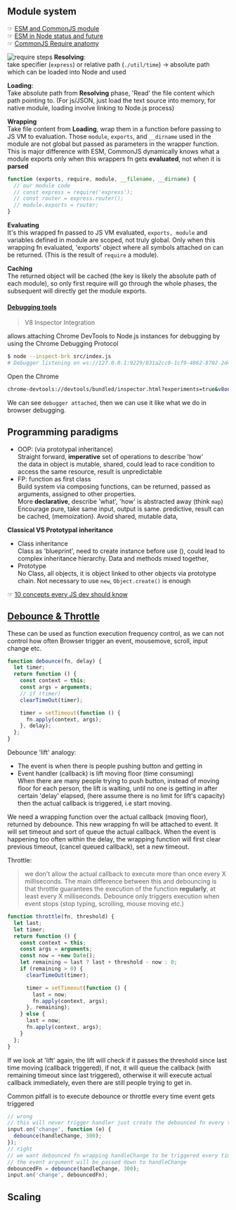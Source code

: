 ## Module system

☞ [ESM and CommonJS module ](https://hackernoon.com/node-js-tc-39-and-modules-a1118aecf95e)  
☞ [ESM in Node status and future](https://medium.com/@giltayar/native-es-modules-in-nodejs-status-and-future-directions-part-i-ee5ea3001f71)  
☞ [CommonJS Require anatomy ](https://medium.freecodecamp.org/requiring-modules-in-node-js-everything-you-need-to-know-e7fbd119be8)

![require steps](https://cdn-images-1.medium.com/max/1600/1*Rn5xTqjKdPZuG7VnqMzN1w.png)
**Resolving**:  
take specifier (`express`) or relative path (`./util/time`) -> absolute path which can be loaded into Node and used

**Loading**:  
Take absolute path from **Resolving** phase, 'Read' the file content which path pointing to. (For js/JSON, just load the text source into memory, for native module, loading involve linking to Node.js process)

**Wrapping**  
Take file content from **Loading**, wrap them in a function before passing to JS VM to evaluation. Those `module`, `exports`, and `__dirname` used in the module are not global but passed as parameters in the wrapper function.  
This is major difference with ESM, CommonJS dynamically knows what a module exports only when this wrappers fn gets **evaluated**, not when it is **parsed**

```js
function (exports, require, module, __filename, __dirname) {
  // our module code
  // const express = require('express');
  // const router = express.router();
  // module.exports = router;
}
```

**Evaluating**  
It's this wrapped fn passed to JS VM evaluated, `exports, module` and variables defined in module are scoped, not truly global. Only when this wrapping fn evaluated, 'exports' object where all symbols attached on can be returned. (This is the result of `require` a module).

**Caching**  
The returned object will be cached (the key is likely the absolute path of each module), so only first require will go through the whole phases, the subsequent will directly get the module exports.

#### [Debugging tools](https://blog.risingstack.com/how-to-debug-nodej-js-with-the-best-tools-available/)

> V8 Inspector Integration

allows attaching Chrome DevTools to Node.js instances for debugging by using the Chrome Debugging Protocol

```sh
$ node --inspect-brk src/index.js
# Debugger listening on ws://127.0.0.1:9229/831a2cc0-1cf9-4862-8702-2d497b7531d9
```

Open the Chrome

```sh
chrome-devtools://devtools/bundled/inspector.html?experiments=true&v8only=true&ws=127.0.0.1:9229/831a2cc0-1cf9-4862-8702-2d497b7531d9
```

We can see `debugger attached`, then we can use it like what we do in browser debugging.

## Programming paradigms

- OOP: (via prototypal inheritance)  
  Straight forward, **imperative** set of operations to describe 'how'  
  the data in object is mutable, shared, could lead to race condition to access the same resource, result is unpredictable
- FP: function as first class  
   Build system via composing functions, can be returned, passed as arguments, assigned to other properties.  
   More **declarative**, describe 'what', 'how' is abstracted away (think `map`) Encourage pure, take same input, output is same. predictive, result can be cached, (memoization). Avoid shared, mutable data,

**Classical VS Prototypal inheritance**

- Class inheritance  
  Class as 'blueprint', need to create instance before use (), could lead to complex inheritance hierarchy. Data and methods mixed together,
- Prototype  
  No Class, all objects, it is object linked to other objects via prototype chain.
  Not necessary to use `new`, `Object.create()` is enough

☞ [10 concepts every JS dev should know](https://medium.com/javascript-scene/10-interview-questions-every-javascript-developer-should-know-6fa6bdf5ad95)

## [Debounce & Throttle](https://css-tricks.com/debouncing-throttling-explained-examples/)

These can be used as function execution frequency control, as we can not control how often Browser trigger an event, mousemove, scroll, input change etc.

```js
function debounce(fn, delay) {
  let timer;
  return function () {
    const context = this;
    const args = arguments;
    // if (timer)
    clearTimeOut(timer);

    timer = setTimeout(function () {
      fn.apply(context, args);
    }, delay);
  };
}
```

Debounce 'lift' analogy:

- The event is when there is people pushing button and getting in
- Event handler (callback) is lift moving floor (time consuming)  
  When there are many people trying to push button, instead of moving floor for each person, the lift is waiting, until no one is getting in after certain 'delay' elapsed, (here assume there is no limit for lift's capacity) then the actual callback is triggered, i.e start moving.

We need a wrapping function over the actual callback (moving floor), returned by debounce. This new wrapping fn will be attached to event. It will set timeout and sort of queue the actual callback. When the event is happening too often within the delay, the wrapping function will first clear previous timeout, (cancel queued callback), set a new timeout.

Throttle:

> we don't allow the actual callback to execute more than once every X milliseconds.
> The main difference between this and debouncing is that throttle guarantees the execution of the function **regularly**, at least every X milliseconds. Debounce only triggers execution when event stops (stop typing, scrolling, mouse moving etc.)

```js
function throttle(fn, threshold) {
  let last;
  let timer;
  return function () {
    const context = this;
    const args = arguments;
    const now = +new Date();
    let remaining = last ? last + threshold - now : 0;
    if (remaining > 0) {
      clearTimeOut(timer);

      timer = setTimeout(function () {
        last = now;
        fn.apply(context, args);
      }, remaining);
    } else {
      last = now;
      fn.apply(context, args);
    }
  };
}
```

If we look at 'lift' again, the lift will check if it passes the threshold since last time moving (callback triggered), if not, it will queue the callback (with remaining timeout since last triggered), otherwise it will execute actual callback immediately, even there are still people trying to get in.

Common pitfall is to execute debounce or throttle every time event gets triggered

```js
// wrong
// this will never trigger handler just create the debounced fn every time
input.on('change', function (e) {
  debounce(handleChange, 300);
});
// right
// we want debounced fn wrapping handleChange to be triggered every time input change
// the event argument will be passed down to handleChange
debouncedFn = debounce(handleChange, 300);
input.on('change', debouncedFn);
```

## Scaling
